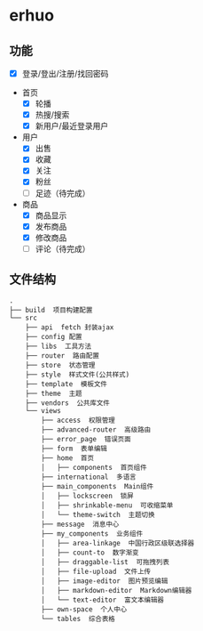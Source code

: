# erhuo

## 功能

- [x] 登录/登出/注册/找回密码
- 首页
    - [x] 轮播
    - [x] 热搜/搜索
    - [x] 新用户/最近登录用户
- 用户
    - [x] 出售
    - [x] 收藏
    - [x] 关注
    - [x] 粉丝
    - [ ] 足迹（待完成）
- 商品
    - [x] 商品显示
    - [x] 发布商品
    - [x] 修改商品
    - [ ] 评论（待完成）
## 文件结构
```shell
.
├── build  项目构建配置
└── src
    ├── api  fetch 封装ajax
    ├── config 配置
    ├── libs  工具方法
    ├── router  路由配置
    ├── store  状态管理
    ├── style  样式文件(公共样式)
    ├── template  模板文件
    ├── theme  主题
    ├── vendors  公共库文件
    └── views
        ├── access  权限管理
        ├── advanced-router  高级路由
        ├── error_page  错误页面
        ├── form  表单编辑
        ├── home  首页
        │   ├── components  首页组件
        ├── international  多语言
        ├── main_components  Main组件
        │   ├── lockscreen  锁屏
        │   ├── shrinkable-menu  可收缩菜单
        │   └── theme-switch  主题切换
        ├── message  消息中心
        ├── my_components  业务组件
        │   ├── area-linkage  中国行政区级联选择器
        │   ├── count-to  数字渐变
        │   ├── draggable-list  可拖拽列表
        │   ├── file-upload  文件上传
        │   ├── image-editor  图片预览编辑
        │   ├── markdown-editor  Markdown编辑器
        │   └── text-editor  富文本编辑器
        ├── own-space  个人中心
        └── tables  综合表格
    
```
